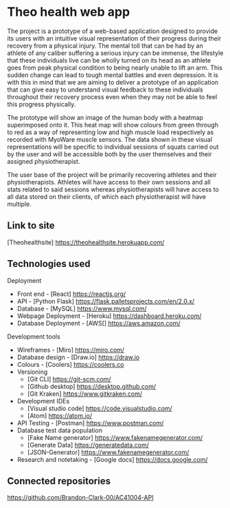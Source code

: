 # Theo health web app

The project is a prototype of a web-based application designed to provide its users with an intuitive visual representation of their progress during their recovery from a physical injury. The mental toll that can be had by an athlete of any caliber suffering a serious injury can be immense, the lifestyle that these individuals live can be wholly turned on its head as an athlete goes from peak physical condition to being nearly unable to lift an arm. This sudden change can lead to tough mental battles and even depression. It is with this in mind that we are aiming to deliver a prototype of an application that can give easy to understand visual feedback to these individuals throughout their recovery process even when they may not be able to feel this progress physically.

The prototype will show an image of the human body with a heatmap superimposed onto it. This heat map will show colours from green through to red as a way of representing low and high muscle load respectively as recorded with MyoWare muscle sensors. The data shown in these visual representations will be specific to individual sessions of squats carried out by the user and will be accessible both by the user themselves and their assigned physiotherapist.

The user base of the project will be primarily recovering athletes and their physiotherapists. Athletes will have access to their own sessions and all stats related to said sessions whereas physiotherapists will have access to all data stored on their clients, of which each  physiotherapist will have multiple.





## Link to site
[Theohealthsite] https://theohealthsite.herokuapp.com/

## Technologies used

Deployment
* Front end - [React] https://reactjs.org/
* API - [Python Flask] https://flask.palletsprojects.com/en/2.0.x/
* Database - [MySQL] https://www.mysql.com/
* Webpage Deployment - [Heroku] https://dashboard.heroku.com/
* Database Deployment - [AWS[] https://aws.amazon.com/

Development tools
* Wireframes - [Miro] https://miro.com/
* Database design - [Draw.io] https://draw.io
* Colours - [Coolers] https://coolers.co
* Versioning
  * [Git CLI] https://git-scm.com/
  * [Github desktop] https://desktop.github.com/
  * [Git Kraken] https://www.gitkraken.com/ 
* Development IDEs
  * [Visual studio code] https://code.visualstudio.com/
  * [Atom] https://atom.io/
* API Testing - [Postman] https://www.postman.com/
* Database test data population 
  * [Fake Name generator] https://www.fakenamegenerator.com/
  * [Generate Data] https://generatedata.com/
  * [JSON-Generator] https://www.fakenamegenerator.com/
* Research and notetaking - [Google docs] https://docs.google.com/


## Connected repositories

https://github.com/Brandon-Clark-00/AC41004-API





